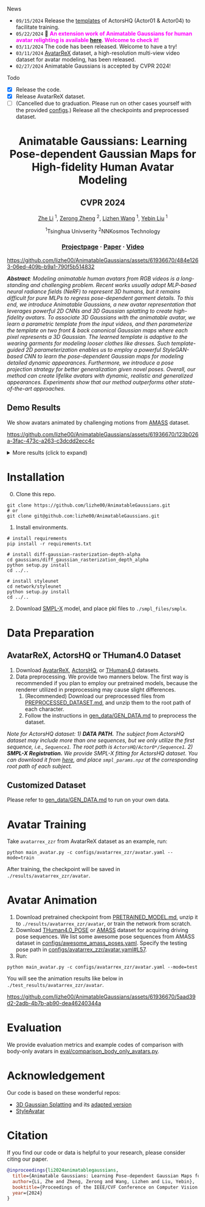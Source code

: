 News
- `09/15/2024` Release the [templates](https://github.com/user-attachments/files/17004283/ActorsHQ_templates.zip) of ActorsHQ (Actor01 & Actor04) to facilitate training.
- `05/22/2024` :loudspeaker: <font color='magenta'><b> An extension work of Animatable Gaussians for human avatar relighting is available [here](https://animatable-gaussians.github.io/relight). Welcome to check it!</b></font>
- `03/11/2024` The code has been released. Welcome to have a try!
- `03/11/2024` [AvatarReX](AVATARREX_DATASET.md) dataset, a high-resolution multi-view video dataset for avatar modeling, has been released.
- `02/27/2024` Animatable Gaussians is accepted by CVPR 2024!

Todo
- [x] Release the code.
- [x] Release AvatarReX dataset.
- [ ] (Cancelled due to graduation. Please run on other cases yourself with the provided [configs](configs).) Release all the checkpoints and preprocessed dataset.

<div align="center">

# <b>Animatable Gaussians</b>: Learning Pose-dependent Gaussian Maps for High-fidelity Human Avatar Modeling

<h2>CVPR 2024</h2>

[Zhe Li](https://lizhe00.github.io/) <sup>1</sup>, [Zerong Zheng](https://zhengzerong.github.io/) <sup>2</sup>, [Lizhen Wang](https://lizhenwangt.github.io/) <sup>1</sup>, [Yebin Liu](https://www.liuyebin.com) <sup>1</sup>

<sup>1</sup>Tsinghua Univserity <sup>2</sup>NNKosmos Technology

### [Projectpage](https://animatable-gaussians.github.io/) · [Paper](https://arxiv.org/pdf/2311.16096.pdf) · [Video](https://www.youtube.com/watch?v=kOmZxD0HxZI)

</div>

https://github.com/lizhe00/AnimatableGaussians/assets/61936670/484e1263-06ed-409b-b9a1-790f5b514832

***Abstract**: Modeling animatable human avatars from RGB videos is a long-standing and challenging problem. Recent works usually adopt MLP-based neural radiance fields (NeRF) to represent 3D humans, but it remains difficult for pure MLPs to regress pose-dependent garment details. To this end, we introduce Animatable Gaussians, a new avatar representation that leverages powerful 2D CNNs and 3D Gaussian splatting to create high-fidelity avatars. To associate 3D Gaussians with the animatable avatar, we learn a parametric template from the input videos, and then parameterize the template on two front & back canonical Gaussian maps where each pixel represents a 3D Gaussian. The learned template is adaptive to the wearing garments for modeling looser clothes like dresses. Such template-guided 2D parameterization enables us to employ a powerful StyleGAN-based CNN to learn the pose-dependent Gaussian maps for modeling detailed dynamic appearances. Furthermore, we introduce a pose projection strategy for better generalization given novel poses. Overall, our method can create lifelike avatars with dynamic, realistic and generalized appearances. Experiments show that our method outperforms other state-of-the-art approaches.*

## Demo Results
We show avatars animated by challenging motions from [AMASS](https://amass.is.tue.mpg.de/) dataset.

https://github.com/lizhe00/AnimatableGaussians/assets/61936670/123b026a-3fac-473c-a263-c3dcdd2ecc4c
<details><summary>More results (click to expand)</summary>

https://github.com/lizhe00/AnimatableGaussians/assets/61936670/9abfa02f-65ec-46b3-9690-ac26191a5a7e

https://github.com/lizhe00/AnimatableGaussians/assets/61936670/c4f1e499-9bea-419c-916b-8d9ec4169ac3

https://github.com/lizhe00/AnimatableGaussians/assets/61936670/47b08e6f-a1f2-4597-bb75-d85e784cd97c
</details>

# Installation
0. Clone this repo.
```
git clone https://github.com/lizhe00/AnimatableGaussians.git
# or
git clone git@github.com:lizhe00/AnimatableGaussians.git
```
1. Install environments.
```
# install requirements
pip install -r requirements.txt

# install diff-gaussian-rasterization-depth-alpha
cd gaussians/diff_gaussian_rasterization_depth_alpha
python setup.py install
cd ../..

# install styleunet
cd network/styleunet
python setup.py install
cd ../..
```
2. Download [SMPL-X](https://smpl-x.is.tue.mpg.de/download.php) model, and place pkl files to ```./smpl_files/smplx```.

# Data Preparation
## AvatarReX, ActorsHQ or THuman4.0 Dataset
1. Download [AvatarReX](./AVATARREX_DATASET.md), [ActorsHQ](https://www.actors-hq.com/dataset), or [THuman4.0](https://github.com/ZhengZerong/THUman4.0-Dataset) datasets.
2. Data preprocessing. We provide two manners below. The first way is recommended if you plan to employ our pretrained models, because the renderer utilized in preprocessing may cause slight differences.
    1. (Recommended) Download our preprocessed files from [PREPROCESSED_DATASET.md](PREPROCESSED_DATASET.md), and unzip them to the root path of each character. 
    2. Follow the instructions in [gen_data/GEN_DATA.md](gen_data/GEN_DATA.md#Preprocessing) to preprocess the dataset.
    
*Note for ActorsHQ dataset: 1) **DATA PATH.** The subject from ActorsHQ dataset may include more than one sequences, but we only utilize the first sequence, i.e., ```Sequence1```. The root path is ```ActorsHQ/Actor0*/Sequence1```. 2) **SMPL-X Registration.** We provide SMPL-X fitting for ActorsHQ dataset. You can download it from [here](https://drive.google.com/file/d/1DVk3k-eNbVqVCkLhGJhD_e9ILLCwhspR/view?usp=sharing), and place `smpl_params.npz` at the corresponding root path of each subject.*

## Customized Dataset
Please refer to [gen_data/GEN_DATA.md](gen_data/GEN_DATA.md) to run on your own data.

# Avatar Training
Take `avatarrex_zzr` from AvatarReX dataset as an example, run:
```
python main_avatar.py -c configs/avatarrex_zzr/avatar.yaml --mode=train
```
After training, the checkpoint will be saved in `./results/avatarrex_zzr/avatar`. 

# Avatar Animation
1. Download pretrained checkpoint from [PRETRAINED_MODEL.md](./PRETRAINED_MODEL.md), unzip it to `./results/avatarrex_zzr/avatar`, or train the network from scratch.
2. Download [THuman4.0_POSE](https://drive.google.com/file/d/1pbToBV6klq6-dXCorwjjsmnINXZCG8n9/view?usp=sharing) or [AMASS](https://amass.is.tue.mpg.de/) dataset for acquiring driving pose sequences.
We list some awesome pose sequences from AMASS dataset in [configs/awesome_amass_poses.yaml](configs/awesome_amass_poses.yaml).
Specify the testing pose path in [configs/avatarrex_zzr/avatar.yaml#L57](configs/avatarrex_zzr/avatar.yaml#L57).
3. Run:
```
python main_avatar.py -c configs/avatarrex_zzr/avatar.yaml --mode=test
```
You will see the animation results like below in `./test_results/avatarrex_zzr/avatar`.

https://github.com/lizhe00/AnimatableGaussians/assets/61936670/5aad39d2-2adb-4b7b-ab90-dea46240344a

# Evaluation
We provide evaluation metrics and example codes of comparison with body-only avatars in [eval/comparison_body_only_avatars.py](eval/comparison_body_only_avatars.py).

# Acknowledgement
Our code is based on these wonderful repos:
- [3D Gaussian Splatting](https://github.com/graphdeco-inria/diff-gaussian-rasterization) and its [adapted version](https://github.com/ashawkey/diff-gaussian-rasterization)
- [StyleAvatar](https://github.com/LizhenWangT/StyleAvatar)

# Citation
If you find our code or data is helpful to your research, please consider citing our paper.
```bibtex
@inproceedings{li2024animatablegaussians,
  title={Animatable Gaussians: Learning Pose-dependent Gaussian Maps for High-fidelity Human Avatar Modeling},
  author={Li, Zhe and Zheng, Zerong and Wang, Lizhen and Liu, Yebin},
  booktitle={Proceedings of the IEEE/CVF Conference on Computer Vision and Pattern Recognition (CVPR)},
  year={2024}
}
```

